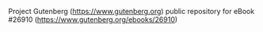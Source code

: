 Project Gutenberg (https://www.gutenberg.org) public repository for eBook #26910 (https://www.gutenberg.org/ebooks/26910)
